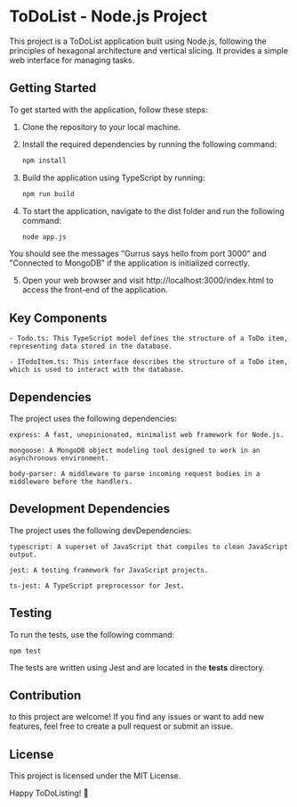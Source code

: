 # ToDoList - Node.js Project

This project is a ToDoList application built using Node.js, following the principles of hexagonal architecture and vertical slicing. It provides a simple web interface for managing tasks.

## Getting Started

To get started with the application, follow these steps:

1. Clone the repository to your local machine.

2. Install the required dependencies by running the following command:

   ```bash
   npm install

3. Build the application using TypeScript by running:


   ```bash
   npm run build

4. To start the application, navigate to the dist folder and run the following command:


   ```bash
   node app.js

You should see the messages "Gurrus says hello from port 3000" and "Connected to MongoDB" if the application is initialized correctly.

5. Open your web browser and visit http://localhost:3000/index.html to access the front-end of the application.


## Key Components

    - Todo.ts: This TypeScript model defines the structure of a ToDo item, representing data stored in the database.

    - ITodoItem.ts: This interface describes the structure of a ToDo item, which is used to interact with the database.

## Dependencies

The project uses the following dependencies:

    express: A fast, unopinionated, minimalist web framework for Node.js.

    mongoose: A MongoDB object modeling tool designed to work in an asynchronous environment.

    body-parser: A middleware to parse incoming request bodies in a middleware before the handlers.

## Development Dependencies

The project uses the following devDependencies:

    typescript: A superset of JavaScript that compiles to clean JavaScript output.

    jest: A testing framework for JavaScript projects.

    ts-jest: A TypeScript preprocessor for Jest.

## Testing

To run the tests, use the following command:

    npm test

The tests are written using Jest and are located in the __tests__ directory.


## Contribution

to this project are welcome! If you find any issues or want to add new features, feel free to create a pull request or submit an issue.

## License

This project is licensed under the MIT License.


Happy ToDoListing! 🚀














